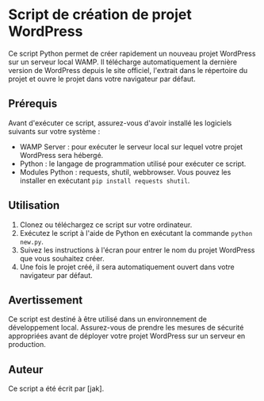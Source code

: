 # Script de création de projet WordPress

Ce script Python permet de créer rapidement un nouveau projet WordPress sur un serveur local WAMP. Il télécharge automatiquement la dernière version de WordPress depuis le site officiel, l'extrait dans le répertoire du projet et ouvre le projet dans votre navigateur par défaut.

## Prérequis

Avant d'exécuter ce script, assurez-vous d'avoir installé les logiciels suivants sur votre système :

- WAMP Server : pour exécuter le serveur local sur lequel votre projet WordPress sera hébergé.
- Python : le langage de programmation utilisé pour exécuter ce script.
- Modules Python : requests, shutil, webbrowser. Vous pouvez les installer en exécutant `pip install requests shutil`.

## Utilisation

1. Clonez ou téléchargez ce script sur votre ordinateur.
2. Exécutez le script à l'aide de Python en exécutant la commande `python new.py`.
3. Suivez les instructions à l'écran pour entrer le nom du projet WordPress que vous souhaitez créer.
4. Une fois le projet créé, il sera automatiquement ouvert dans votre navigateur par défaut.

## Avertissement

Ce script est destiné à être utilisé dans un environnement de développement local. Assurez-vous de prendre les mesures de sécurité appropriées avant de déployer votre projet WordPress sur un serveur en production.

## Auteur

Ce script a été écrit par [jak].
